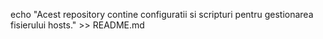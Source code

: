 echo "Acest repository contine configuratii si scripturi pentru gestionarea fisierului hosts." >> README.md
